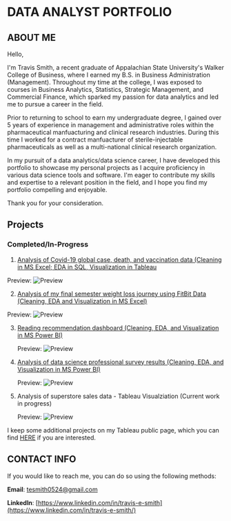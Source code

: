 # DATA ANALYST PORTFOLIO

## ABOUT ME

Hello,

I'm Travis Smith, a recent graduate of Appalachian State University's Walker College of Business, where I earned my B.S. in Business Administration (Management). Throughout my time at the college, I was exposed to courses in Business Analytics, Statistics, Strategic Management, and Commercial Finance, which sparked my passion for data analytics and led me to pursue a career in the field.

Prior to returning to school to earn my undergraduate degree, I gained over 5 years of experience in management and administrative roles within the pharmaceutical manfuacturing and clinical research industries. During this time I worked for a contract manfuacturer of sterile-injectable pharmaceuticals as well as a multi-national clinical research organization.

In my pursuit of a data analytics/data science career, I have developed this portfolio to showcase my personal projects as I acquire proficiency in various data science tools and software. I'm eager to contribute my skills and expertise to a relevant position in the field, and I hope you find my portfolio compelling and enjoyable.

Thank you for your consideration.

## Projects

### Completed/In-Progress

1. [Analysis of Covid-19 global case, death, and vaccination data (Cleaning in MS Excel; EDA in SQL, Visualization in Tableau](https://github.com/Cypho-Dyas/tesmith_portolio_projects/tree/main/1%20-%20Covid%20Data%20Analysis)
  
  Preview:
   ![Preview](https://github.com/Cypho-Dyas/tesmith_portolio_projects/blob/main/1%20-%20Covid%20Data%20Analysis/Tableau%20Covid%20-%20Cases%20Dashboard.PNG)
   
2. [Analysis of my final semester weight loss journey using FitBit Data (Cleaning, EDA and Visualization in MS Excel)](https://github.com/Cypho-Dyas/tesmith_portolio_projects/tree/main/2%20-%20FitBit%20Data%20Analysis)
  
  Preview:
   ![Preview](https://github.com/Cypho-Dyas/tesmith_portolio_projects/blob/main/2%20-%20FitBit%20Data%20Analysis/Picture%20of%20Final%20Dashboard.PNG)
   
3. [Reading recommendation dashboard (Cleaning, EDA, and Visualization in MS Power BI)](https://github.com/Cypho-Dyas/tesmith_portolio_projects/tree/main/3%20-%20Reading%20Recomendations%20Dashboard)

   Preview:
   ![Preview](https://github.com/Cypho-Dyas/tesmith_portolio_projects/blob/main/3%20-%20Reading%20Recomendations%20Dashboard/Reading%20Recommendation%20Dashboard1.PNG)
   
4. [Analysis of data science professional survey results (Cleaning, EDA, and Visualization in MS Power BI)](https://github.com/Cypho-Dyas/tesmith_portolio_projects/tree/main/4%20-%20Data%20Professionals%20Survey%20Results%20Analysis)

   Preview:
   ![Preview](https://github.com/Cypho-Dyas/tesmith_portolio_projects/blob/main/4%20-%20Data%20Professionals%20Survey%20Results%20Analysis/Data%20Professionals%20Survey%20Analysis%20Dashboard.PNG)
   
5. Analysis of superstore  sales data - Tableau Visualziation (Current work in progress)

   Preview:
   ![Preview](https://github.com/Cypho-Dyas/tesmith_portolio_projects/blob/main/5%20-%20Superstore%20Data%20Analysis/Superstore%20Sales%20Analysis%20Dashboard.PNG)
 
I keep some additional projects on my Tableau public page, which you can find [HERE](https://public.tableau.com/app/profile/travis.smith7313 ) if you are interested.

## CONTACT INFO

If you would like to reach me, you can do so using the following methods:

**Email**: tesmith0524@gmail.com

**LinkedIn**: [https://www.linkedin.com/in/travis-e-smith](https://www.linkedin.com/in/travis-e-smith/)
